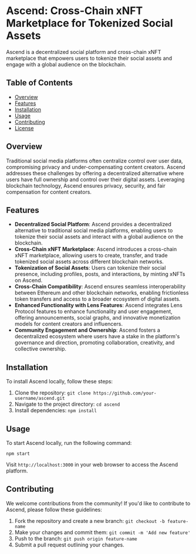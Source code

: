 #  Ascend: Cross-Chain xNFT Marketplace for Tokenized Social Assets 

Ascend is a decentralized social platform and cross-chain xNFT marketplace that empowers users to tokenize their social assets and engage with a global audience on the blockchain.

## Table of Contents

- [Overview](#overview)
- [Features](#features)
- [Installation](#installation)
- [Usage](#usage)
- [Contributing](#contributing)
- [License](#license)

## Overview

Traditional social media platforms often centralize control over user data, compromising privacy and under-compensating content creators. Ascend addresses these challenges by offering a decentralized alternative where users have full ownership and control over their digital assets. Leveraging blockchain technology, Ascend ensures privacy, security, and fair compensation for content creators.

## Features

- **Decentralized Social Platform**: Ascend provides a decentralized alternative to traditional social media platforms, enabling users to tokenize their social assets and interact with a global audience on the blockchain.
- **Cross-Chain xNFT Marketplace**: Ascend introduces a cross-chain xNFT marketplace, allowing users to create, transfer, and trade tokenized social assets across different blockchain networks.
- **Tokenization of Social Assets**: Users can tokenize their social presence, including profiles, posts, and interactions, by minting xNFTs on Ascend.
- **Cross-Chain Compatibility**: Ascend ensures seamless interoperability between Ethereum and other blockchain networks, enabling frictionless token transfers and access to a broader ecosystem of digital assets.
- **Enhanced Functionality with Lens Features**: Ascend integrates Lens Protocol features to enhance functionality and user engagement, offering announcements, social graphs, and innovative monetization models for content creators and influencers.
- **Community Engagement and Ownership**: Ascend fosters a decentralized ecosystem where users have a stake in the platform's governance and direction, promoting collaboration, creativity, and collective ownership.

## Installation

To install Ascend locally, follow these steps:

1. Clone the repository: `git clone https://github.com/your-username/ascend.git`
2. Navigate to the project directory: `cd ascend`
3. Install dependencies: `npm install`

## Usage

To start Ascend locally, run the following command:

```
npm start
```

Visit `http://localhost:3000` in your web browser to access the Ascend platform.

## Contributing

We welcome contributions from the community! If you'd like to contribute to Ascend, please follow these guidelines:

1. Fork the repository and create a new branch: `git checkout -b feature-name`
2. Make your changes and commit them: `git commit -m 'Add new feature'`
3. Push to the branch: `git push origin feature-name`
4. Submit a pull request outlining your changes.

